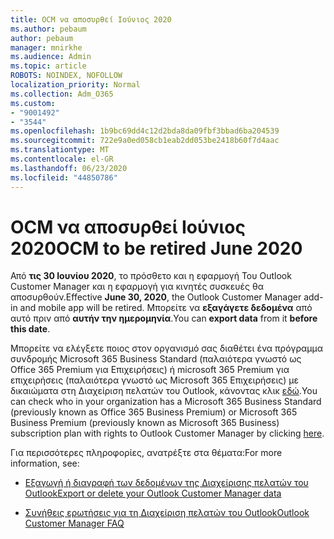 ```yaml
---
title: OCM να αποσυρθεί Ιούνιος 2020
ms.author: pebaum
author: pebaum
manager: mnirkhe
ms.audience: Admin
ms.topic: article
ROBOTS: NOINDEX, NOFOLLOW
localization_priority: Normal
ms.collection: Adm_O365
ms.custom:
- "9001492"
- "3544"
ms.openlocfilehash: 1b9bc69dd4c12d2bda8da09fbf3bbad6ba204539
ms.sourcegitcommit: 722e9a0ed058cb1eab2dd053be2418b60f7d4aac
ms.translationtype: MT
ms.contentlocale: el-GR
ms.lasthandoff: 06/23/2020
ms.locfileid: "44850786"
---
```

# <a name="ocm-to-be-retired-june-2020"></a><span data-ttu-id="a9510-102">OCM να αποσυρθεί Ιούνιος 2020</span><span class="sxs-lookup"><span data-stu-id="a9510-102">OCM to be retired June 2020</span></span>


<span data-ttu-id="a9510-103">Από **τις 30 Ιουνίου 2020**, το πρόσθετο και η εφαρμογή Του Outlook Customer Manager και η εφαρμογή για κινητές συσκευές θα αποσυρθούν.</span><span class="sxs-lookup"><span data-stu-id="a9510-103">Effective **June 30, 2020**, the Outlook Customer Manager add-in and mobile app will be retired.</span></span> <span data-ttu-id="a9510-104">Μπορείτε να **εξαγάγετε δεδομένα** από αυτό πριν από **αυτήν την ημερομηνία**.</span><span class="sxs-lookup"><span data-stu-id="a9510-104">You can  **export data**  from it  **before this date**.</span></span>  

<span data-ttu-id="a9510-105">Μπορείτε να ελέγξετε ποιος στον οργανισμό σας διαθέτει ένα πρόγραμμα συνδρομής Microsoft 365 Business Standard (παλαιότερα γνωστό ως Office 365 Premium για Επιχειρήσεις) ή microsoft 365 Premium για επιχειρήσεις (παλαιότερα γνωστό ως Microsoft 365 Επιχειρήσεις) με δικαιώματα στη Διαχείριση πελατών του Outlook, κάνοντας κλικ [εδώ](https://admin.microsoft.com/AdminPortal/Home?ref=/users).</span><span class="sxs-lookup"><span data-stu-id="a9510-105">You can check who in your organization has a Microsoft 365 Business Standard (previously known as Office 365 Business Premium) or Microsoft 365 Business Premium (previously known as Microsoft 365 Business) subscription plan with rights to Outlook Customer Manager by clicking [here](https://admin.microsoft.com/AdminPortal/Home?ref=/users).</span></span>

<span data-ttu-id="a9510-106">Για περισσότερες πληροφορίες, ανατρέξτε στα θέματα:</span><span class="sxs-lookup"><span data-stu-id="a9510-106">For more information, see:</span></span>

- [<span data-ttu-id="a9510-107">Εξαγωγή ή διαγραφή των δεδομένων της Διαχείρισης πελατών του Outlook</span><span class="sxs-lookup"><span data-stu-id="a9510-107">Export or delete your Outlook Customer Manager data</span></span>](https://support.office.com/article/1a421cb4-e8de-4b44-bfb8-710b92820439)

- [<span data-ttu-id="a9510-108">Συνήθεις ερωτήσεις για τη Διαχείριση πελατών του Outlook</span><span class="sxs-lookup"><span data-stu-id="a9510-108">Outlook Customer Manager FAQ</span></span>](https://support.office.com/article/88e127ca-43a1-4c9d-8d52-6ad3a80f9c32)
